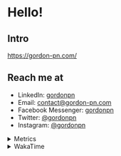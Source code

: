 # Hello!

## Intro

<https://gordon-pn.com/>

## Reach me at

- LinkedIn: [gordonpn](https://www.linkedin.com/in/gordonpn/)
- Email: [contact@gordon-pn.com](mailto:contact@gordon-pn.com)
- Facebook Messenger: [gordonpn](https://www.messenger.com/t/Gordonpn)
- Twitter: [@gordonpn](https://twitter.com/Gordonpn)
- Instagram: [@gordonpn](https://www.instagram.com/gordonpn/)

<details>
  <summary>Metrics</summary>

  <img align="center" src="https://github.com/gordonpn/gordonpn/blob/master/github-metrics.svg" alt="GitHub Metrics">

</details>

<details>
  <summary>WakaTime</summary>

  <!--START_SECTION:waka-->
📊 **This Week I Spent My Time On** 

```text
💬 Programming Languages: 
TypeScript               1 hr 7 mins         █████████████░░░░░░░░░░░░   53.34 % 
Other                    35 mins             ███████░░░░░░░░░░░░░░░░░░   28.32 % 
Python                   13 mins             ███░░░░░░░░░░░░░░░░░░░░░░   10.85 % 
GitIgnore file           4 mins              █░░░░░░░░░░░░░░░░░░░░░░░░   03.80 % 
JSON                     2 mins              ░░░░░░░░░░░░░░░░░░░░░░░░░   01.76 % 

🔥 Editors: 
IntelliJ IDEA            1 hr 30 mins        ██████████████████░░░░░░░   71.68 % 
Chrome                   15 mins             ███░░░░░░░░░░░░░░░░░░░░░░   11.90 % 
Slack                    8 mins              ██░░░░░░░░░░░░░░░░░░░░░░░   06.34 % 
AmazonChime              7 mins              █░░░░░░░░░░░░░░░░░░░░░░░░   05.89 % 
iTerm2                   4 mins              █░░░░░░░░░░░░░░░░░░░░░░░░   03.75 % 
```


 Last Updated on 25/07/2025 16:32:38 UTC
<!--END_SECTION:waka-->
</details>
